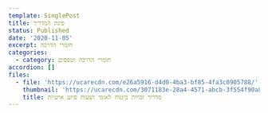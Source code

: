 ```yaml
---
template: SinglePost
title: פינת המדריך
status: Published
date: '2020-11-05'
excerpt: חומרי הדרכה
categories:
  - category: חומרי הדרכה וטפסים
accordion: []
files:
  - file: 'https://ucarecdn.com/e26a5916-d4d0-4ba3-bf85-4fa3c0905788/'
    thumbnail: 'https://ucarecdn.com/3071183e-28a4-4571-abcb-3f554f90a8ff/'
    title: מדריך זכויות ביטוח לאומי ושעות סיוע אישיות
---
```

